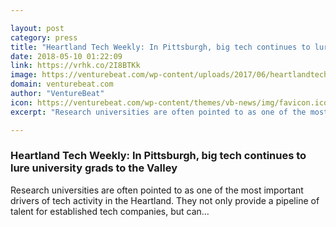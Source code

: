 ```yaml
---

layout: post
category: press
title: "Heartland Tech Weekly: In Pittsburgh, big tech continues to lure university grads to the Valley"
date: 2018-05-10 01:22:09
link: https://vrhk.co/2I8BTKk
image: https://venturebeat.com/wp-content/uploads/2017/06/heartlandtech-newsletter.png?fit=2038%2C1069&strip=all
domain: venturebeat.com
author: "VentureBeat"
icon: https://venturebeat.com/wp-content/themes/vb-news/img/favicon.ico
excerpt: "Research universities are often pointed to as one of the most important drivers of tech activity in the Heartland. They not only provide a pipeline of talent for established tech companies, but can…"

---
```


### Heartland Tech Weekly: In Pittsburgh, big tech continues to lure university grads to the Valley

Research universities are often pointed to as one of the most important drivers of tech activity in the Heartland. They not only provide a pipeline of talent for established tech companies, but can…
